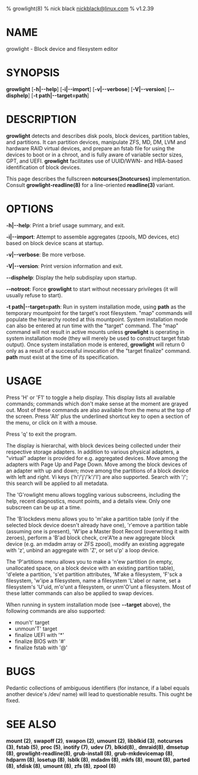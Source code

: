 % growlight(8)
% nick black <nickblack@linux.com>
% v1.2.39

# NAME

growlight - Block device and filesystem editor

# SYNOPSIS

**growlight** [**-h|--help**] [**-i|--import**] [**-v|--verbose**]
 [**-V|--version**] [**--disphelp**] [**-t path|--target=path**]

# DESCRIPTION

**growlight** detects and describes disk pools, block devices, partition
tables, and partitions. It can partition devices, manipulate ZFS, MD, DM, LVM
and hardware RAID virtual devices, and prepare an fstab file for using the
devices to boot or in a chroot, and is fully aware of variable sector sizes,
GPT, and UEFI. **growlight** facilitates use of UUID/WWN- and HBA-based
identification of block devices.

This page describes the fullscreen **notcurses(3notcurses)** implementation.
Consult **growlight-readline(8)** for a line-oriented **readline(3)**
variant.

# OPTIONS

**-h|--help**: Print a brief usage summary, and exit.

**-i|--import**: Attempt to assemble aggregates (zpools, MD devices, etc)
based on block device scans at startup.

**-v|--verbose**: Be more verbose.

**-V|--version**: Print version information and exit.

**--disphelp**: Display the help subdisplay upon startup.

**--notroot**: Force **growlight** to start without necessary privileges (it
will usually refuse to start).

**-t path|--target=path**: Run in system installation mode, using **path**
as the temporary mountpoint for the target's root filesystem. "map" commands
will populate the hierarchy rooted at this mountpoint. System installation mode
can also be entered at run time with the "target" command. The "map" command
will not result in active mounts unless **growlight** is operating in system
installation mode (they will merely be used to construct target fstab output).
Once system installation mode is entered, **growlight** will return 0 only as a
result of a successful invocation of the "target finalize" command. **path**
must exist at the time of its specification.

# USAGE

Press 'H' or 'F1' to toggle a help display. This display lists all available
commands; commands which don't make sense at the moment are grayed out. Most
of these commands are also available from the menu at the top of the screen.
Press 'Alt' plus the underlined shortcut key to open a section of the menu,
or click on it with a mouse.

Press 'q' to exit the program.

The display is hierarchal, with block devices being collected under their
respective storage adapters. In addition to various physical adapters, a
"virtual" adapter is provided for e.g. aggregated devices. Move among the
adapters with Page Up and Page Down. Move among the block devices of an adapter
with up and down; move among the partitions of a block device with left and
right. Vi keys ('h'/'j'/'k'/'l') are also supported. Search with '/'; this
search will be applied to all metadata.

The 'G'rowlight menu allows toggling various subscreens, including the help,
recent diagnostics, mount points, and a details view. Only one subscreen can
be up at a time.

The 'B'lockdevs menu allows you to 'm'ake a partition table (only if the
selected block device doesn't already have one), 'r'emove a partition table
(assuming one is present), 'W'ipe a Master Boot Record (overwriting it with
zeroes), perform a 'B'ad block check, cre'A'te a new aggregate block device
(e.g. an mdadm array or ZFS zpool), modify an existing aggregate with 'z',
unbind an aggregate with 'Z', or set u'p' a loop device.

The 'P'artitions menu allows you to make a 'n'ew partition (in empty,
unallocated space, on a block device with an existing partition table),
'd'elete a partition, 's'et partition attributes, 'M'ake a filesystem, 'F'sck a
filesystem, 'w'ipe a filesystem, name a filesystem 'L'abel or name, set a
filesystem's 'U'uid, m'o'unt a filesystem, or unm'O'unt a filesystem. Most of
these latter commands can also be applied to swap devices.

When running in system installation mode (see **--target** above), the
following commands are also supported:

* moun't' target
* unmoun'T' target
* finalize UEFI with '*'
* finalize BIOS with '#'
* finalize fstab with '@'

# BUGS

Pedantic collections of ambiguous identifiers (for instance, if a label
equals another device's /dev/ name) will lead to questionable results. This
ought be fixed.

# SEE ALSO

**mount (2)**,
**swapoff (2)**,
**swapon (2)**,
**umount (2)**,
**libblkid (3)**,
**notcurses (3)**,
**fstab (5)**,
**proc (5)**,
**inotify (7)**,
**udev (7)**,
**blkid(8)**,,
**dmraid(8)**,
**dmsetup (8)**,
**growlight-readline(8)**,
**grub-install (8)**,
**grub-mkdevicemap (8)**,
**hdparm (8)**,
**losetup (8)**,
**lsblk (8)**,
**mdadm (8)**,
**mkfs (8)**,
**mount (8)**,
**parted (8)**,
**sfdisk (8)**,
**umount (8)**,
**zfs (8)**,
**zpool (8)**
